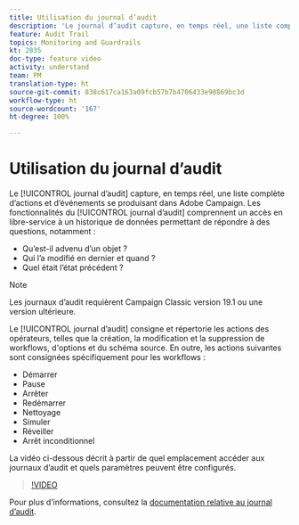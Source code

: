 ```yaml
---
title: Utilisation du journal d’audit
description: 'Le journal d’audit capture, en temps réel, une liste complète d''actions et d’événements se produisant dans Adobe Campaign. '
feature: Audit Trail
topics: Monitoring and Guardrails
kt: 2835
doc-type: feature video
activity: understand
team: PM
translation-type: ht
source-git-commit: 838c617ca163a09fcb57b7b4706433e98869bc3d
workflow-type: ht
source-wordcount: '167'
ht-degree: 100%

---
```



# Utilisation du journal d’audit

Le [!UICONTROL journal d’audit] capture, en temps réel, une liste complète d’actions et d’événements se produisant dans Adobe Campaign. Les fonctionnalités du [!UICONTROL journal d’audit] comprennent un accès en libre-service à un historique de données permettant de répondre à des questions, notamment :

* Qu’est-il advenu d’un objet ?
* Qui l’a modifié en dernier et quand ?
* Quel était l’état précédent ?

>[!NOTE]
>
>Les journaux d’audit requièrent Campaign Classic version 19.1 ou une version ultérieure.

Le [!UICONTROL journal d’audit] consigne et répertorie les actions des opérateurs, telles que la création, la modification et la suppression de workflows, d&#39;options et du schéma source. En outre, les actions suivantes sont consignées spécifiquement pour les workflows :

* Démarrer
* Pause
* Arrêter
* Redémarrer
* Nettoyage
* Simuler
* Réveiller
* Arrêt inconditionnel

La vidéo ci-dessous décrit à partir de quel emplacement accéder aux journaux d’audit et quels paramètres peuvent être configurés.

>[!VIDEO](https://video.tv.adobe.com/v/27425?quality=12&captions=fre_fr)

Pour plus d’informations, consultez la [documentation relative au journal d’audit](https://docs.adobe.com/content/help/fr-FR/campaign-classic/using/monitoring-campaign-classic/production-procedures/audit-trail.html).
